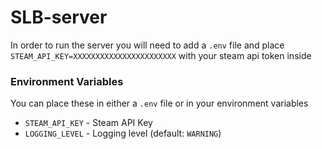 # SLB-server

In order to run the server you will need to add a `.env` file and place `STEAM_API_KEY=XXXXXXXXXXXXXXXXXXXXXXX` with your steam api token inside

### Environment Variables
You can place these in either a `.env` file or in your environment variables
- `STEAM_API_KEY` - Steam API Key
- `LOGGING_LEVEL` - Logging level (default: `WARNING`)
